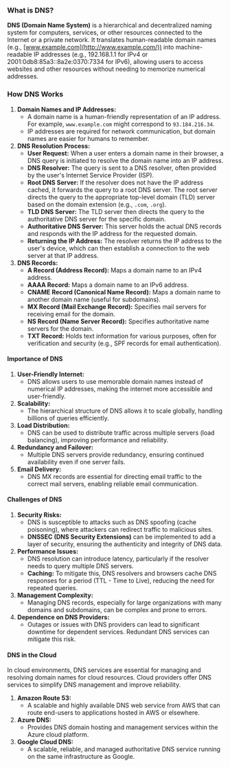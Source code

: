 ### What is DNS?

**DNS (Domain Name System)** is a hierarchical and decentralized naming system for computers, services, or other resources connected to the Internet or a private network. It translates human-readable domain names (e.g., [www.example.com](http://www.example.com/)) into machine-readable IP addresses (e.g., 192.168.1.1 for IPv4 or 2001:0db8:85a3::8a2e:0370:7334 for IPv6), allowing users to access websites and other resources without needing to memorize numerical addresses.

### How DNS Works

1. **Domain Names and IP Addresses:**
    - A domain name is a human-friendly representation of an IP address. For example, `www.example.com` might correspond to `93.184.216.34`.
    - IP addresses are required for network communication, but domain names are easier for humans to remember.
2. **DNS Resolution Process:**
    - **User Request:** When a user enters a domain name in their browser, a DNS query is initiated to resolve the domain name into an IP address.
    - **DNS Resolver:** The query is sent to a DNS resolver, often provided by the user's Internet Service Provider (ISP).
    - **Root DNS Server:** If the resolver does not have the IP address cached, it forwards the query to a root DNS server. The root server directs the query to the appropriate top-level domain (TLD) server based on the domain extension (e.g., `.com`, `.org`).
    - **TLD DNS Server:** The TLD server then directs the query to the authoritative DNS server for the specific domain.
    - **Authoritative DNS Server:** This server holds the actual DNS records and responds with the IP address for the requested domain.
    - **Returning the IP Address:** The resolver returns the IP address to the user's device, which can then establish a connection to the web server at that IP address.
3. **DNS Records:**
    - **A Record (Address Record):** Maps a domain name to an IPv4 address.
    - **AAAA Record:** Maps a domain name to an IPv6 address.
    - **CNAME Record (Canonical Name Record):** Maps a domain name to another domain name (useful for subdomains).
    - **MX Record (Mail Exchange Record):** Specifies mail servers for receiving email for the domain.
    - **NS Record (Name Server Record):** Specifies authoritative name servers for the domain.
    - **TXT Record:** Holds text information for various purposes, often for verification and security (e.g., SPF records for email authentication).

#### Importance of DNS

1. **User-Friendly Internet:**
    - DNS allows users to use memorable domain names instead of numerical IP addresses, making the internet more accessible and user-friendly.
2. **Scalability:**
    - The hierarchical structure of DNS allows it to scale globally, handling billions of queries efficiently.
3. **Load Distribution:**
    - DNS can be used to distribute traffic across multiple servers (load balancing), improving performance and reliability.
4. **Redundancy and Failover:**
    - Multiple DNS servers provide redundancy, ensuring continued availability even if one server fails.
5. **Email Delivery:**
    - DNS MX records are essential for directing email traffic to the correct mail servers, enabling reliable email communication.

#### Challenges of DNS

1. **Security Risks:**
    - DNS is susceptible to attacks such as DNS spoofing (cache poisoning), where attackers can redirect traffic to malicious sites.
    - **DNSSEC (DNS Security Extensions)** can be implemented to add a layer of security, ensuring the authenticity and integrity of DNS data.
2. **Performance Issues:**
    - DNS resolution can introduce latency, particularly if the resolver needs to query multiple DNS servers.
    - **Caching:** To mitigate this, DNS resolvers and browsers cache DNS responses for a period (TTL - Time to Live), reducing the need for repeated queries.
3. **Management Complexity:**
    - Managing DNS records, especially for large organizations with many domains and subdomains, can be complex and prone to errors.
4. **Dependence on DNS Providers:**
    - Outages or issues with DNS providers can lead to significant downtime for dependent services. Redundant DNS services can mitigate this risk.

#### DNS in the Cloud
In cloud environments, DNS services are essential for managing and resolving domain names for cloud resources. Cloud providers offer DNS services to simplify DNS management and improve reliability.
1. **Amazon Route 53:**
    - A scalable and highly available DNS web service from AWS that can route end-users to applications hosted in AWS or elsewhere.
2. **Azure DNS:**
    - Provides DNS domain hosting and management services within the Azure cloud platform.
3. **Google Cloud DNS:**
    - A scalable, reliable, and managed authoritative DNS service running on the same infrastructure as Google.


